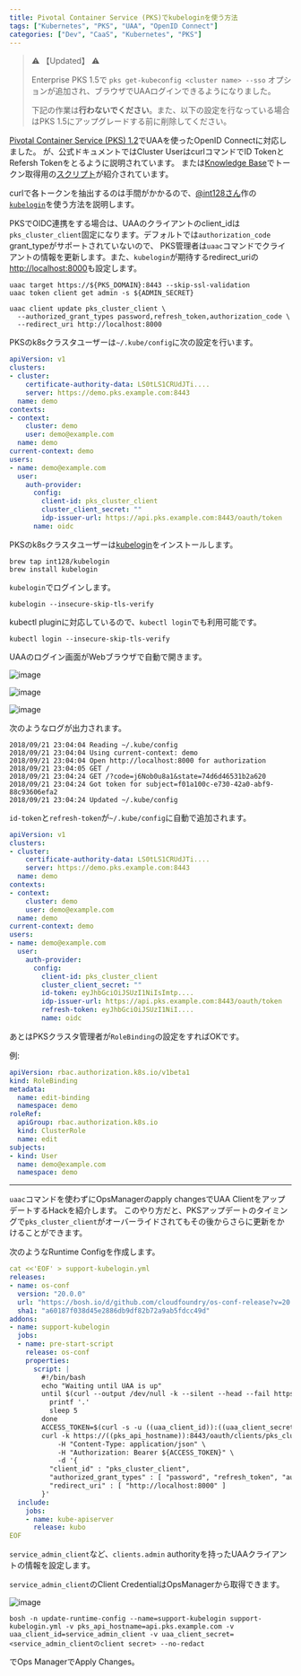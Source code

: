 ```yaml
---
title: Pivotal Container Service (PKS)でkubeloginを使う方法
tags: ["Kubernetes", "PKS", "UAA", "OpenID Connect"]
categories: ["Dev", "CaaS", "Kubernetes", "PKS"]
---
```


> ⚠️ 【Updated】 ⚠️
> 
> Enterprise PKS 1.5で `pks get-kubeconfig <cluster name> --sso` オプションが追加され、ブラウザでUAAログインできるようになりました。
> 
> 下記の作業は**行わないでください**。また、以下の設定を行なっている場合はPKS 1.5にアップグレードする前に削除してください。

[Pivotal Container Service (PKS) 1.2](https://docs.pivotal.io/runtimes/pks/1-2/)でUAAを使ったOpenID Connectに対応しました。
が、公式ドキュメントではCluster UserはcurlコマンドでID TokenとRefersh Tokenをとるように説明されています。
または[Knowledge Base](https://community.pivotal.io/s/article/script-to-automate-generation-of-the-kubeconfig-for-the-kubernetes-user)でトークン取得用の[スクリプト](https://pivotal.my.salesforce.com/sfc/p/U0000000YQaz/a/0e0000000lSX/8rROyDWP7fxbHx7KulEG.JLbbFxr0Xh4RPVOxq49q.k)が紹介されています。

curlで各トークンを抽出するのは手間がかかるので、[@int128さん](https://twitter.com/int128)作の[`kubelogin`](https://github.com/int128/kubelogin)を使う方法を説明します。


PKSでOIDC連携をする場合は、UAAのクライアントのclient_idは`pks_cluster_client`固定になります。デフォルトでは`authorization_code` grant_typeがサポートされていないので、
PKS管理者は`uaac`コマンドでクライアントの情報を更新します。また、`kubelogin`が期待するredirect_uriの[http://localhost:8000](http://localhost:8000)も設定します。


```
uaac target https://${PKS_DOMAIN}:8443 --skip-ssl-validation
uaac token client get admin -s ${ADMIN_SECRET}

uaac client update pks_cluster_client \
  --authorized_grant_types password,refresh_token,authorization_code \
  --redirect_uri http://localhost:8000
```


PKSのk8sクラスタユーザーは`~/.kube/config`に次の設定を行います。

```yaml
apiVersion: v1
clusters:
- cluster:
    certificate-authority-data: LS0tLS1CRUdJTi....
    server: https://demo.pks.example.com:8443
  name: demo
contexts:
- context:
    cluster: demo
    user: demo@example.com
  name: demo
current-context: demo
users:
- name: demo@example.com
  user:
    auth-provider:
      config:
        client-id: pks_cluster_client
        cluster_client_secret: ""
        idp-issuer-url: https://api.pks.example.com:8443/oauth/token
      name: oidc
```

PKSのk8sクラスタユーザーは[kubelogin](https://github.com/int128/kubelogin)をインストールします。

```
brew tap int128/kubelogin
brew install kubelogin
```

`kubelogin`でログインします。

```
kubelogin --insecure-skip-tls-verify
```

kubectl pluginに対応しているので、`kubectl login`でも利用可能です。

```
kubectl login --insecure-skip-tls-verify
```

UAAのログイン画面がWebブラウザで自動で開きます。

![image](https://user-images.githubusercontent.com/106908/45886776-eff0b680-bdf4-11e8-88fe-c8181fe083b1.png)

![image](https://user-images.githubusercontent.com/106908/45886808-06970d80-bdf5-11e8-87f9-a2f4d8b63fc6.png)

![image](https://user-images.githubusercontent.com/106908/45886815-0b5bc180-bdf5-11e8-91f4-73ac51387ad5.png)

次のようなログが出力されます。

```
2018/09/21 23:04:04 Reading ~/.kube/config
2018/09/21 23:04:04 Using current-context: demo
2018/09/21 23:04:04 Open http://localhost:8000 for authorization
2018/09/21 23:04:05 GET /
2018/09/21 23:04:24 GET /?code=j6Nob0u8a1&state=74d6d46531b2a620
2018/09/21 23:04:24 Got token for subject=f01a100c-e730-42a0-abf9-88c93606efa2
2018/09/21 23:04:24 Updated ~/.kube/config
```

`id-token`と`refresh-token`が`~/.kube/config`に自動で追加されます。

```yaml
apiVersion: v1
clusters:
- cluster:
    certificate-authority-data: LS0tLS1CRUdJTi....
    server: https://demo.pks.example.com:8443
  name: demo
contexts:
- context:
    cluster: demo
    user: demo@example.com
  name: demo
current-context: demo
users:
- name: demo@example.com
  user:
    auth-provider:
      config:
        client-id: pks_cluster_client
        cluster_client_secret: ""
        id-token: eyJhbGciOiJSUzI1NiIsImtp....
        idp-issuer-url: https://api.pks.example.com:8443/oauth/token
        refresh-token: eyJhbGciOiJSUzI1NiI....
        name: oidc
```


あとはPKSクラスタ管理者が`RoleBinding`の設定をすればOKです。

例:

```yaml
apiVersion: rbac.authorization.k8s.io/v1beta1
kind: RoleBinding
metadata:
  name: edit-binding
  namespace: demo
roleRef:
  apiGroup: rbac.authorization.k8s.io
  kind: ClusterRole
  name: edit
subjects:
- kind: User
  name: demo@example.com
  namespace: demo
```

---

`uaac`コマンドを使わずにOpsManagerのapply changesでUAA ClientをアップデートするHackを紹介します。
このやり方だと、PKSアップデートのタイミングで`pks_cluster_client`がオーバーライドされてもその後からさらに更新をかけることができます。

次のようなRuntime Configを作成します。

```yaml
cat <<'EOF' > support-kubelogin.yml 
releases:
- name: os-conf
  version: "20.0.0"
  url: "https://bosh.io/d/github.com/cloudfoundry/os-conf-release?v=20.0.0"
  sha1: "a60187f038d45e2886db9df82b72a9ab5fdcc49d"
addons:
- name: support-kubelogin
  jobs:
  - name: pre-start-script
    release: os-conf
    properties:
      script: |
        #!/bin/bash
        echo "Waiting until UAA is up"
        until $(curl --output /dev/null -k --silent --head --fail https://((pks_api_hostname)):8443/info); do
          printf '.'
          sleep 5
        done
        ACCESS_TOKEN=$(curl -s -u ((uaa_client_id)):((uaa_client_secret)) -k  https://((pks_api_hostname)):8443/oauth/token -d grant_type=client_credentials | sed -n 's/.*access_token":"\([^"]*\).*/\1/p')
        curl -k https://((pks_api_hostname)):8443/oauth/clients/pks_cluster_client -X PUT \
            -H "Content-Type: application/json" \
            -H "Authorization: Bearer ${ACCESS_TOKEN}" \
            -d '{
          "client_id" : "pks_cluster_client",
          "authorized_grant_types" : [ "password", "refresh_token", "authorization_code" ],
          "redirect_uri" : [ "http://localhost:8000" ]
        }'
  include:
    jobs:
    - name: kube-apiserver
      release: kubo
EOF
```

`service_admin_client`など、`clients.admin` authorityを持ったUAAクライアントの情報を設定します。

`service_admin_client`のClient CredentialはOpsManagerから取得できます。

![image](https://user-images.githubusercontent.com/106908/52913677-c2585c80-3303-11e9-98a6-e9f49f33d50e.png)

```
bosh -n update-runtime-config --name=support-kubelogin support-kubelogin.yml -v pks_api_hostname=api.pks.example.com -v uaa_client_id=service_admin_client -v uaa_client_secret=<service_admin_clientのclient secret> --no-redact
```

でOps ManagerでApply Changes。
